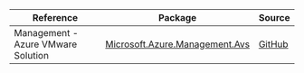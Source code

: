 | Reference | Package | Source |
|---|---|---|
|Management - Azure VMware Solution|[Microsoft.Azure.Management.Avs](https://www.nuget.org/packages/Microsoft.Azure.Management.Avs)|[GitHub](https://github.com/Azure/azure-sdk-for-net)|
